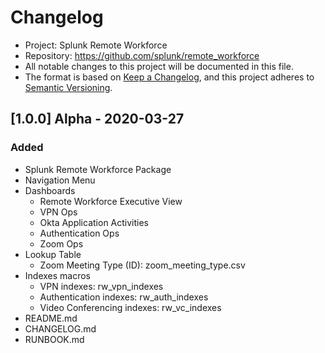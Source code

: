 # Changelog

* Project: Splunk Remote Workforce
* Repository: https://github.com/splunk/remote_workforce
* All notable changes to this project will be documented in this file.
* The format is based on [Keep a Changelog](https://keepachangelog.com/en/1.0.0/),
and this project adheres to [Semantic Versioning](https://semver.org/spec/v2.0.0.html).

## [1.0.0] Alpha - 2020-03-27

### Added

- Splunk Remote Workforce Package
- Navigation Menu
- Dashboards
    - Remote Workforce Executive View
    - VPN Ops
    - Okta Application Activities
    - Authentication Ops
    - Zoom Ops
- Lookup Table
    - Zoom Meeting Type (ID): zoom_meeting_type.csv
- Indexes macros
    - VPN indexes: rw_vpn_indexes
    - Authentication indexes: rw_auth_indexes
    - Video Conferencing indexes: rw_vc_indexes
- README.md
- CHANGELOG.md
- RUNBOOK.md
